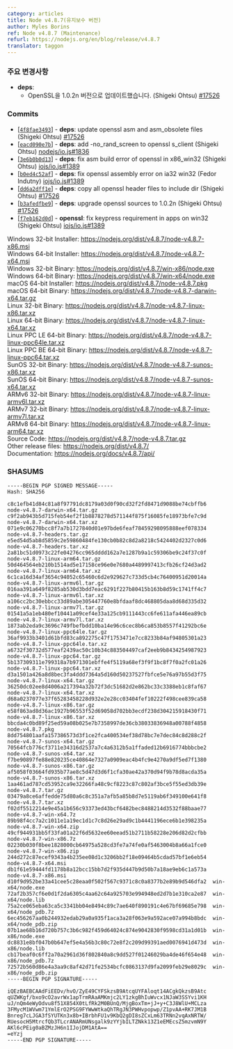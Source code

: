 ```yaml
---
category: articles
title: Node v4.8.7(유지보수 버전)
author: Myles Borins
ref: Node v4.8.7 (Maintenance)
refurl: https://nodejs.org/en/blog/release/v4.8.7
translator: taggon
---
```


<!--
### Notable Changes

* **deps**:
  * openssl updated to 1.0.2n (Shigeki Ohtsu) [#17526](https://github.com/nodejs/node/pull/17526)
-->
### 주요 변경사항

* **deps**:
  * OpenSSL을 1.0.2n 버전으로 업데이트했습니다. (Shigeki Ohtsu) [#17526](https://github.com/nodejs/node/pull/17526)

### Commits

* [[`4f8fae3493`](https://github.com/nodejs/node/commit/4f8fae3493)] - **deps**: update openssl asm and asm_obsolete files (Shigeki Ohtsu) [#17526](https://github.com/nodejs/node/pull/17526)
* [[`eacd090e7b`](https://github.com/nodejs/node/commit/eacd090e7b)] - **deps**: add -no_rand_screen to openssl s_client (Shigeki Ohtsu) [nodejs/io.js#1836](https://github.com/nodejs/io.js/pull/1836)
* [[`3e6b0b0d13`](https://github.com/nodejs/node/commit/3e6b0b0d13)] - **deps**: fix asm build error of openssl in x86_win32 (Shigeki Ohtsu) [iojs/io.js#1389](https://github.com/iojs/io.js/pull/1389)
* [[`b0ed4c52af`](https://github.com/nodejs/node/commit/b0ed4c52af)] - **deps**: fix openssl assembly error on ia32 win32 (Fedor Indutny) [iojs/io.js#1389](https://github.com/iojs/io.js/pull/1389)
* [[`dd6a2dff1e`](https://github.com/nodejs/node/commit/dd6a2dff1e)] - **deps**: copy all openssl header files to include dir (Shigeki Ohtsu) [#17526](https://github.com/nodejs/node/pull/17526)
* [[`b3afedfbe9`](https://github.com/nodejs/node/commit/b3afedfbe9)] - **deps**: upgrade openssl sources to 1.0.2n (Shigeki Ohtsu) [#17526](https://github.com/nodejs/node/pull/17526)
* [[`f7eb162d0d`](https://github.com/nodejs/node/commit/f7eb162d0d)] - **openssl**: fix keypress requirement in apps on win32 (Shigeki Ohtsu) [iojs/io.js#1389](https://github.com/iojs/io.js/pull/1389)

Windows 32-bit Installer: https://nodejs.org/dist/v4.8.7/node-v4.8.7-x86.msi<br>
Windows 64-bit Installer: https://nodejs.org/dist/v4.8.7/node-v4.8.7-x64.msi<br>
Windows 32-bit Binary: https://nodejs.org/dist/v4.8.7/win-x86/node.exe<br>
Windows 64-bit Binary: https://nodejs.org/dist/v4.8.7/win-x64/node.exe<br>
macOS 64-bit Installer: https://nodejs.org/dist/v4.8.7/node-v4.8.7.pkg<br>
macOS 64-bit Binary: https://nodejs.org/dist/v4.8.7/node-v4.8.7-darwin-x64.tar.gz<br>
Linux 32-bit Binary: https://nodejs.org/dist/v4.8.7/node-v4.8.7-linux-x86.tar.xz<br>
Linux 64-bit Binary: https://nodejs.org/dist/v4.8.7/node-v4.8.7-linux-x64.tar.xz<br>
Linux PPC LE 64-bit Binary: https://nodejs.org/dist/v4.8.7/node-v4.8.7-linux-ppc64le.tar.xz<br>
Linux PPC BE 64-bit Binary: https://nodejs.org/dist/v4.8.7/node-v4.8.7-linux-ppc64.tar.xz<br>
SunOS 32-bit Binary: https://nodejs.org/dist/v4.8.7/node-v4.8.7-sunos-x86.tar.xz<br>
SunOS 64-bit Binary: https://nodejs.org/dist/v4.8.7/node-v4.8.7-sunos-x64.tar.xz<br>
ARMv6 32-bit Binary: https://nodejs.org/dist/v4.8.7/node-v4.8.7-linux-armv6l.tar.xz<br>
ARMv7 32-bit Binary: https://nodejs.org/dist/v4.8.7/node-v4.8.7-linux-armv7l.tar.xz<br>
ARMv8 64-bit Binary: https://nodejs.org/dist/v4.8.7/node-v4.8.7-linux-arm64.tar.xz<br>
Source Code: https://nodejs.org/dist/v4.8.7/node-v4.8.7.tar.gz<br>
Other release files: https://nodejs.org/dist/v4.8.7/<br>
Documentation: https://nodejs.org/docs/v4.8.7/api/

<h3 id="shasums">SHASUMS</h3>

```
-----BEGIN PGP SIGNED MESSAGE-----
Hash: SHA256

c8c1efb41d84c81a8f97791dc8179a03d0f90cd32f2fd8471d9088be74cbffb6  node-v4.8.7-darwin-x64.tar.gz
c9f2ab943b5d715feb54ef2f1b8878278d571144f875f16085fe18973bfe7c9d  node-v4.8.7-darwin-x64.tar.xz
071e9c06270bcc8f7a7b1727840d01e97bde6feaf78459298095888eef078334  node-v4.8.7-headers.tar.gz
e5ed54d5ab8d5859c2e59860484fe130cb0b82c8d2a8218c5424402d2327c0d6  node-v4.8.7-headers.tar.xz
2a81bc51d0973c22fe04276cc965dddd162a7e1287b9a1c59306be9c24f37c0f  node-v4.8.7-linux-arm64.tar.gz
50d464564eb210b1514ad5e17158ce96e0e7680a4489997413cfb26cf24d3ad2  node-v4.8.7-linux-arm64.tar.xz
6c1ca16d34af3654c94052c65460c6d2e929627c733d5cb4c76400951d20014a  node-v4.8.7-linux-armv6l.tar.gz
016aa391a649f8285ab530d3bdd7eac6291f227b80415b163b8d59c1741ff4c7  node-v4.8.7-linux-armv6l.tar.xz
a106cc2bc30ebbcc33d89abe305447760e8bfdaaf8dc468805daa8d68d335d32  node-v4.8.7-linux-armv7l.tar.gz
01541a5a1eb480ef10441a09cef4e33a125cb9111443cc6fe611afa446ea89cb  node-v4.8.7-linux-armv7l.tar.xz
1873ab2eda9c3696c749fbefbdd10ba14e96c6cec8b6ca853b8557f41292bc6e  node-v4.8.7-linux-ppc64le.tar.gz
36af9933b3401d61bfd83ca892275c47f1753471e7cc8233b84af94805301a23  node-v4.8.7-linux-ppc64le.tar.xz
a6732f30732d577eaf2439ac50c10b34c883504497caf2eeb9b8434254987923  node-v4.8.7-linux-ppc64.tar.gz
5b137309311e799318a7b971301ebffe4f5119a68ef3f9f1bc8f7f0a2fc01a26  node-v4.8.7-linux-ppc64.tar.xz
d3a1501a426a8d8bec3fa4ddd7364a5d160d50237527fbfce5e76a97b55d3f75  node-v4.8.7-linux-x64.tar.gz
36250dc02ee8d4006a217394a32b72f3dc51682d2e862bc33c3388eb1c8faf67  node-v4.8.7-linux-x64.tar.xz
d68a0237077e37f65283458228d932e2e28cc03404fef10222f498cee839ca58  node-v4.8.7-linux-x86.tar.gz
e58f863ad8d36ac1927b96553f52d69058d702bb3ecdf238d304215918430f71  node-v4.8.7-linux-x86.tar.xz
bbcda4c0bd89f25ed59a08b025e7b7358997de36cb38033836948a00788f4858  node-v4.8.7.pkg
8dd754801aafa157386573d3f1ce2fca400534ef38d78bc7e7dec84c8d288c2f  node-v4.8.7-sunos-x64.tar.gz
70564fcb776cf3711e34316d2537a7c4a6312b5a1ffaded12b6916774bbbcbe2  node-v4.8.7-sunos-x64.tar.xz
f7be90897fe88e820235ce40864e7327a0909eac4b4fc9e4270a9df5ed7f1380  node-v4.8.7-sunos-x86.tar.gz
af5058f03664fd935b77ae8c5d47d3d6f1cfa30ae42a370d94f9b78d8acda35a  node-v4.8.7-sunos-x86.tar.xz
1aa461ad787cd53952ca9e32266fa48c9cf8223c87c802af3bce5f55ed3db39e  node-v4.8.7.tar.gz
03479a8ce6affedde75d80a6c8c351a7afb5a85b8d7e5119ab6f349100e641f8  node-v4.8.7.tar.xz
f02df5512214e9e45a1b656c93373ed43bcf6482bec8488214d3532f88baae77  node-v4.8.7-win-x64.7z
89b98f4cc7a2c1011e1a19ec1d1c7c8d26e29ad9c1b4441196ece6b1e398235a  node-v4.8.7-win-x64.zip
49cf944931bb5f33fa01a22f6d5632ee60eead51b2711b58228e206d82d2cfbb  node-v4.8.7-win-x86.7z
02230b030f8bee1828000cb64975a528cd3fe7a74fe0af5463004b8a66a1fce0  node-v4.8.7-win-x86.zip
244d272c87ecef9343a4b235ee08d1c3206bb2f18e09464b5cdad57bf1e6eb54  node-v4.8.7-x64.msi
db1f61e59444fd1178b8a12bcc15bb7d2f935d447b9d50b7a18ae9eb6c1a573a  node-v4.8.7-x86.msi
d10f9d952be33a41cee5c28eaa0f502f567c9371c8c0a8377b2e89b9d546dfa2  win-x64/node.exe
72af2b357cf6e0d1f2da6305c4aa62c64a925703e994948ed2d7b1e310ca2e87  win-x64/node.lib
75a2ce065eba63ca5c3341bb04e8494c89c7ae640f890191c4e67bf69685e798  win-x64/node_pdb.7z
6ec456267aa0b244932edab29a0a935f1aca3a28f063e9a592ace07a994b8bdc  win-x64/node_pdb.zip
07b1ae68b16d720b757c3b6c982f459d64024c874e9042830f9598cd31a1d01b  win-x86/node.exe
dc8831e8bf047b0b647ef5e4a56b3c80c72e8f2c209d99391aed0076941d473d  win-x86/node.lib
cb17beaf0c6ff2a70a2961d36f802840a8c9dd527f01246029ba4de46f654e48  win-x86/node_pdb.7z
72572b560d86e4a3aa9c8af42d71fe2534bcfc0863137d9fa2099feb29e8029c  win-x86/node_pdb.zip
-----BEGIN PGP SIGNATURE-----

iQEzBAEBCAAdFiEEDv/hvO/ZyE49CYFSkzsB9AtcqUYFAloqt14ACgkQkzsB9Atc
qUZWKgf/bxo9cO2avrWx1apTrmRAaAMKmjc2LY1zkgBhIuWvcx1NJaW3SSYvi1KH
uJ/nQm4eWyOdvu8f51X854X0tLfRk2M0BUnQ/MjgBoxTm+jJ+y+C3J8WlU+MCLza
3FMycM1WVwm71YmlErO2PSG9FYWwWtkaQhTRgJN3PWHvpopwp/Z1pvAA+RK7JM1B
Bnreg7cLJGA3fSYUTKn3x8b+IBrbhFU1v9KbQ2gDI8sZCxLm63TRNn2vqAxNRTW/
RUesocH5MtrcfQb3TLcrANARmUNsgalk9zYYjbILTZNkk13Z1eEMEcsZ5mzvmN9Y
AKl6cPEig0aBZMzJH6n1IJojDM1AtA==
=eYzj
-----END PGP SIGNATURE-----

```
